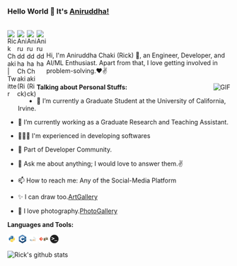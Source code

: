 ### Hello World 👋 It's [Aniruddha!](https://github.com/rickchaki)

<br/>


<a href="https://x.com/rickchaki">
<img align="left" alt="Rick Chaki | Twitter" width="22px" src="https://cdn.jsdelivr.net/npm/simple-icons@v3/icons/twitter.svg" />
</a>
<a href="https://www.linkedin.com/in/saket-prag-31b972157/">
<img align="left" alt="Aniruddha Chaki (Rick)" width="22px" src="https://cdn.jsdelivr.net/npm/simple-icons@v3/icons/linkedin.svg" />
</a>
<a href="https://www.instagram.com/rickchaki/">
<img align="left" alt="Aniruddha Chaki (Rick)" width="22px" src="https://cdn.jsdelivr.net/npm/simple-icons@v3/icons/instagram.svg" />
</a>
<a href="https://www.youtube.com/@aniruddhachaki7165">
<img align="left" alt="Aniruddha" width="22px" src="https://cdn.jsdelivr.net/npm/simple-icons@v3/icons/youtube.svg" />
</a>
<br />

<br />

Hi, I'm Aniruddha Chaki (Rick) 🙌, an Engineer, Developer, and AI/ML Enthusiast. Apart from that, I love getting involved in problem-solving.❤✌


<img align="right" alt="GIF" src="https://media.giphy.com/media/USV0ym3bVWQJJmNu3N/giphy.gif" />


**Talking about Personal Stuffs:**

- 🔭 I’m currently a Graduate Student at the University of California, Irvine.
- 🌱 I’m currently working as a Graduate Research and Teaching Assistant.
- 🧑🏻‍💻 I'm experienced in developing softwares
- 👯 Part of Developer Community.
- 💬 Ask me about anything; I would love to answer them.✌
- 📫 How to reach me: Any of the Social-Media Platform 

- ✨ I can draw too.[ArtGallery](https://www.instagram.com/rickchaki/)
- 📸 I love photography.[PhotoGallery](https://www.instagram.com/rickchaki/)



**Languages and Tools:**


<code><img height="20" src="https://raw.githubusercontent.com/github/explore/80688e429a7d4ef2fca1e82350fe8e3517d3494d/topics/python/python.png"></code>
<code><img height="20" src="https://raw.githubusercontent.com/github/explore/80688e429a7d4ef2fca1e82350fe8e3517d3494d/topics/cpp/cpp.png"></code>
<code><img height="20" src="https://raw.githubusercontent.com/github/explore/80688e429a7d4ef2fca1e82350fe8e3517d3494d/topics/mysql/mysql.png"></code>
<code><img height="20" src="https://raw.githubusercontent.com/github/explore/80688e429a7d4ef2fca1e82350fe8e3517d3494d/topics/git/git.png"></code>
<code><img height="20" src="https://raw.githubusercontent.com/github/explore/80688e429a7d4ef2fca1e82350fe8e3517d3494d/topics/terminal/terminal.png"></code>

![Rick's github stats](https://github-readme-stats.vercel.app/api?username=rickchaki&show_icons=true&hide_border=true)
